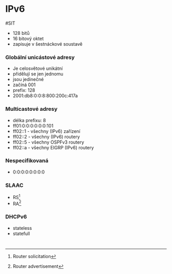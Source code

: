 # IPv6

#SIT

- 128 bitů
- 16 bitový oktet
- zapisuje v šestnáckové soustavě

### Globální unicástové adresy

- Je celosvětové unikátní
- přidělují se jen jednomu
- jsou jedinečné
- začíná 001
- prefix: 128
- 2001:db8:0:0:8:800:200c:417a

### Multicastové adresy

- délka prefixu: 8
- ff01:0:0:0:0:0:0:101
- ff02::1 - všechny (IPv6) zařízení
- ff02::2 - všechny (IPv6) routery
- ff02::5 - všechny OSPFv3 routery
- ff02::a - všechny EIGRP (IPv6) routery


### Nespecifikovaná

- 0:0:0:0:0:0:0:0

### SLAAC

- RS[^1]
- RA[^2]

[^1]: Router solicitation
[^2]: Router advertisement

### DHCPv6

- stateless
- statefull



#
